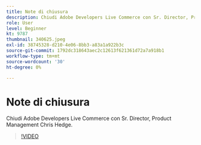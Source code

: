 ```yaml
---
title: Note di chiusura
description: Chiudi Adobe Developers Live Commerce con Sr. Director, Product Management Chris Hedge.
role: User
level: Beginner
kt: 9787
thumbnail: 340625.jpeg
exl-id: 38745328-d210-4e06-8bb3-a83a1a922b3c
source-git-commit: 1792dc318643aec2c12613f621361d72a7a918b1
workflow-type: tm+mt
source-wordcount: '30'
ht-degree: 0%

---
```


# Note di chiusura

Chiudi Adobe Developers Live Commerce con Sr. Director, Product Management Chris Hedge.

>[!VIDEO](https://video.tv.adobe.com/v/340625/?quality=12&learn=on)
